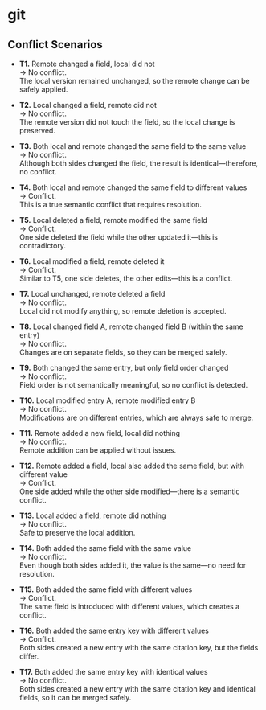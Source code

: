 # git

## Conflict Scenarios

- **T1.** Remote changed a field, local did not  
  → No conflict.  
  The local version remained unchanged, so the remote change can be safely applied.

- **T2.** Local changed a field, remote did not  
  → No conflict.  
  The remote version did not touch the field, so the local change is preserved.

- **T3.** Both local and remote changed the same field to the same value  
  → No conflict.  
  Although both sides changed the field, the result is identical—therefore, no conflict.

- **T4.** Both local and remote changed the same field to different values  
  → Conflict.  
  This is a true semantic conflict that requires resolution.

- **T5.** Local deleted a field, remote modified the same field  
  → Conflict.  
  One side deleted the field while the other updated it—this is contradictory.

- **T6.** Local modified a field, remote deleted it  
  → Conflict.  
  Similar to T5, one side deletes, the other edits—this is a conflict.

- **T7.** Local unchanged, remote deleted a field  
  → No conflict.  
  Local did not modify anything, so remote deletion is accepted.

- **T8.** Local changed field A, remote changed field B (within the same entry)  
  → No conflict.  
  Changes are on separate fields, so they can be merged safely.

- **T9.** Both changed the same entry, but only field order changed  
  → No conflict.  
  Field order is not semantically meaningful, so no conflict is detected.

- **T10.** Local modified entry A, remote modified entry B  
  → No conflict.  
  Modifications are on different entries, which are always safe to merge.

- **T11.** Remote added a new field, local did nothing  
  → No conflict.  
  Remote addition can be applied without issues.

- **T12.** Remote added a field, local also added the same field, but with different value  
  → Conflict.  
  One side added while the other side modified—there is a semantic conflict.

- **T13.** Local added a field, remote did nothing  
  → No conflict.  
  Safe to preserve the local addition.

- **T14.** Both added the same field with the same value  
  → No conflict.  
  Even though both sides added it, the value is the same—no need for resolution.

- **T15.** Both added the same field with different values  
  → Conflict.  
  The same field is introduced with different values, which creates a conflict.

- **T16.** Both added the same entry key with different values  
  → Conflict.  
  Both sides created a new entry with the same citation key, but the fields differ.

- **T17.** Both added the same entry key with identical values  
  → No conflict.  
  Both sides created a new entry with the same citation key and identical fields, so it can be merged safely.
